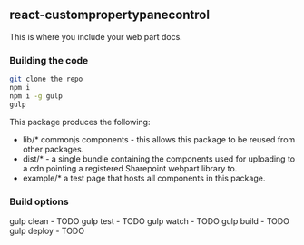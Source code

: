 ## react-custompropertypanecontrol

This is where you include your web part docs.

### Building the code

```bash
git clone the repo
npm i
npm i -g gulp
gulp
```

This package produces the following:

* lib/* commonjs components - this allows this package to be reused from other packages.
* dist/* - a single bundle containing the components used for uploading to a cdn pointing a registered Sharepoint webpart library to.
* example/* a test page that hosts all components in this package.

### Build options

gulp clean - TODO
gulp test - TODO
gulp watch - TODO
gulp build - TODO
gulp deploy - TODO
